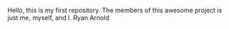 Hello, this is my first repository.
The members of this awesome project is just me, myself, and I. Ryan Arnold